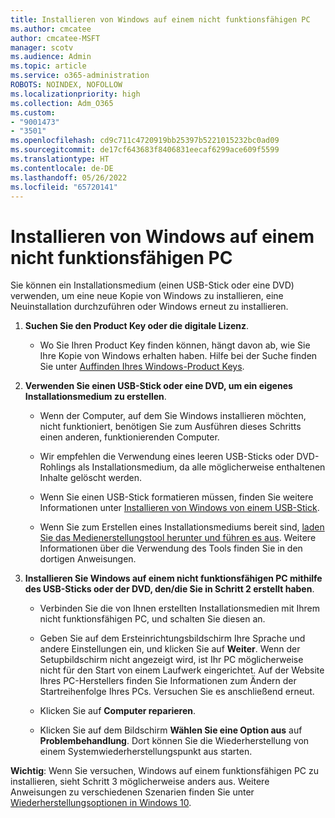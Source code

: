 ```yaml
---
title: Installieren von Windows auf einem nicht funktionsfähigen PC
ms.author: cmcatee
author: cmcatee-MSFT
manager: scotv
ms.audience: Admin
ms.topic: article
ms.service: o365-administration
ROBOTS: NOINDEX, NOFOLLOW
ms.localizationpriority: high
ms.collection: Adm_O365
ms.custom:
- "9001473"
- "3501"
ms.openlocfilehash: cd9c711c4720919bb25397b5221015232bc0ad09
ms.sourcegitcommit: de17cf643683f8406831eecaf6299ace609f5599
ms.translationtype: HT
ms.contentlocale: de-DE
ms.lasthandoff: 05/26/2022
ms.locfileid: "65720141"
---
```

# <a name="install-windows-on-a-nonfunctional-pc"></a>Installieren von Windows auf einem nicht funktionsfähigen PC

Sie können ein Installationsmedium (einen USB-Stick oder eine DVD) verwenden, um eine neue Kopie von Windows zu installieren, eine Neuinstallation durchzuführen oder Windows erneut zu installieren.

1. **Suchen Sie den Product Key oder die digitale Lizenz**.

    - Wo Sie Ihren Product Key finden können, hängt davon ab, wie Sie Ihre Kopie von Windows erhalten haben. Hilfe bei der Suche finden Sie unter [Auffinden Ihres Windows-Product Keys](https://support.microsoft.com/help/10749/windows-10-find-product-key).

2. **Verwenden Sie einen USB-Stick oder eine DVD, um ein eigenes Installationsmedium zu erstellen**.

    - Wenn der Computer, auf dem Sie Windows installieren möchten, nicht funktioniert, benötigen Sie zum Ausführen dieses Schritts einen anderen, funktionierenden Computer.

    - Wir empfehlen die Verwendung eines leeren USB-Sticks oder DVD-Rohlings als Installationsmedium, da alle möglicherweise enthaltenen Inhalte gelöscht werden.

    - Wenn Sie einen USB-Stick formatieren müssen, finden Sie weitere Informationen unter [Installieren von Windows von einem USB-Stick](https://docs.microsoft.com/windows-hardware/manufacture/desktop/install-windows-from-a-usb-flash-drive).

    - Wenn Sie zum Erstellen eines Installationsmediums bereit sind, [laden Sie das Medienerstellungstool herunter und führen es aus](https://www.microsoft.com/software-download/windows10). Weitere Informationen über die Verwendung des Tools finden Sie in den dortigen Anweisungen.

3. **Installieren Sie Windows auf einem nicht funktionsfähigen PC mithilfe des USB-Sticks oder der DVD, den/die Sie in Schritt 2 erstellt haben**.

    - Verbinden Sie die von Ihnen erstellten Installationsmedien mit Ihrem nicht funktionsfähigen PC, und schalten Sie diesen an.

    - Geben Sie auf dem Ersteinrichtungsbildschirm Ihre Sprache und andere Einstellungen ein, und klicken Sie auf **Weiter**. Wenn der Setupbildschirm nicht angezeigt wird, ist Ihr PC möglicherweise nicht für den Start von einem Laufwerk eingerichtet. Auf der Website Ihres PC-Herstellers finden Sie Informationen zum Ändern der Startreihenfolge Ihres PCs. Versuchen Sie es anschließend erneut.

    - Klicken Sie auf **Computer reparieren**.

    - Klicken Sie auf dem Bildschirm **Wählen Sie eine Option aus** auf **Problembehandlung**. Dort können Sie die Wiederherstellung von einem Systemwiederherstellungspunkt aus starten.

**Wichtig**: Wenn Sie versuchen, Windows auf einem funktionsfähigen PC zu installieren, sieht Schritt 3 möglicherweise anders aus. Weitere Anweisungen zu verschiedenen Szenarien finden Sie unter [Wiederherstellungsoptionen in Windows 10](https://support.microsoft.com/help/12415/windows-10-recovery-options).
